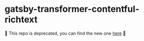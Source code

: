 # gatsby-transformer-contentful-richtext

🚨 This repo is deprecated, you can find the new one [here](https://github.com/contentful/rich-text/tree/master/packages/gatsby-transformer-contentful-richtext) 🚨
